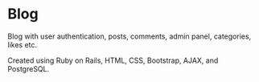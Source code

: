 # Blog

Blog with user authentication, posts, comments, admin panel, categories, likes etc.

Created using Ruby on Rails, HTML, CSS, Bootstrap, AJAX, and PostgreSQL.

